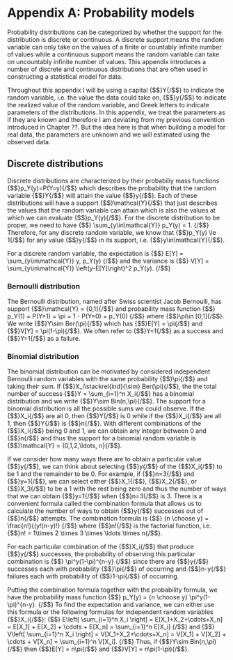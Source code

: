 # Appendix A: Probability models

Probability distributions can be categorized by whether the support for the distribution is discrete or continuous. 
A discrete support means the random variable can only take on the values of a finite or countably infinite number of values while a continuous support means the random variable can take on uncountably infinite number of values.
This appendix introduces a number of discrete and continuous distributions that are often used in constructing a statistical model for data. 

Throughout this appendix I will be using a capital {$$}Y{/$$} to indicate the random variable, i.e. the value the data could take on, {$$}y{/$$} to indicate the realized value of the random variable, and Greek letters to indicate parameters of the distributions. 
In this appendix, we treat the parameters as if they are known and therefore I am deviating from my previous convention introduced in Chapter ??. 
But the idea here is that when building a model for real data, the parameters are unknown and we will estimated using the observed data. 

## Discrete distributions

Discrete distributions are characterized by their probabiliy mass functions {$$}p_Y(y)=P(Y=y){/$$} which describes the probability that the random variable {$$}Y{/$$} will attain the value {$$}y{/$$}. 
Each of these distributions will have a support {$$}\mathcal{Y}{/$$} that just describes the values that the random variable can attain which is also the values at which we can evaluate {$$}p_Y(y){/$$}. 
For the discrete distribution to be proper, we need to have 
{$$}
\sum_{y\in\mathcal{Y}} p_Y(y) = 1.
{/$$}
Therefore, for any discrete random variable, we know that {$$}p_Y(y) \le 1{/$$} for any value {$$}y{/$$} in its support, i.e. {$$}y\in\mathcal{Y}{/$$}.

For a discrete random variable, the expectation is
{$$}
E[Y] = \sum_{y\in\mathcal{Y}} y\, p_Y(y)
{/$$}
and the variance is 
{$$}
V[Y] = \sum_{y\in\mathcal{Y}} \left(y-E[Y]\right)^2 p_Y(y).
{/$$}



### Bernoulli distribution

The Bernoulli distribution, named after Swiss scientist Jacob Bernoulli, has support {$$}\mathcal{Y} = \{0,1\}{/$$} and probability mass function 
{$$}
p_Y(1) = P(Y=1) = \pi = 1 - P(Y=0) = p_Y(0)
{/$$}
where {$$}\pi\in \[0,1\]{/$$}.
We write {$$}Y\sim Ber(\pi){/$$} which has {$$}E[Y] = \pi{/$$} and {$$}V[Y] = \pi(1-\pi){/$$}. We often refer to {$$}Y=1{/$$} as a success and {$$}Y=1{/$$} as a failure. 

### Binomial distribution

The binomial distribution can be motivated by considered independent Bernoulli random variables with the same probability {$$}\pi{/$$} and taking their sum.
If {$$}X_i\stackrel{ind}{\sim} Ber(\pi){/$$}, the the total number of success {$$}Y = \sum_{i=1}^n X_i{/$$} has a binomial distribution and we write {$$}Y\sim Bin(n,\pi){/$$}. 
The support for a binomial distribution is all the possible sums we could observe. 
If the {$$}X_i{/$$} are all 0, then {$$}Y{/$$} is 0 while if the {$$}X_i{/$$} are all 1, then {$$}Y{/$$} is {$$}n{/$$}. 
With different combinations of the {$$}X_i{/$$} being 0 and 1, we can obtain any integer between 0 and {$$}n{/$$} and thus the  support for a binomial random variable is {$$}\mathcal{Y} = \{0,1,2,\ldots, n\}{/$$}.

If we consider how many ways there are to obtain a particular value {$$}y{/$$}, we can think about selecting {$$}y{/$$} of the {$$}X_i{/$$} to be 1 and the remainder to be 0. 
For example, if {$$}n=3{/$$} and {$$}y=1{/$$}, we can select either {$$}X_1{/$$}, {$$}X_2{/$$}, or {$$}X_3{/$$} to be a 1 with the rest being zero and thus the number of ways that we can obtain {$$}y=1{/$$} when {$$}n=3{/$$} is 3. 
There is a convenient formula called the combination formula that allows us to calculate the number of ways to obtain {$$}y{/$$} successes out of {$$}n{/$$} attempts. 
The combination formula is
{$$}
{n \choose y} = \frac{n!}{(y!(n-y)!}
{/$$} 
where {$$}n!{/$$} is the factorial function, i.e. {$$}n! = 1\times 2 \times 3 \times \ldots \times n{/$$}. 

For each particular combination of the {$$}X_i{/$$} that produce {$$}y{/$$} successes, the probability of observing this particular combination is 
{$$}
\pi^y(1-\pi)^{n-y}
{/$$}
since there are {$$}y{/$$} successes each with probability {$$}\pi{/$$} of occurring and {$$}n-y{/$$} failures each with probability of {$$}1-\pi{/$$} of occurring. 

Putting the combination formula together with the probability formula, we have the probability mass function
{$$}
p_Y(y) = {n \choose y} \pi^y(1-\pi)^{n-y}.
{/$$}
To find the expectation and variance, we can either use this formula or the following formulas for independent random variables {$$}X_i{/$$}:
{$$} 
E\left[ \sum_{i=1}^n X_i \right] = E[X_1+X_2+\cdots+X_n] = E[X_1] + E[X_2] + \cdots + E[X_n] = \sum_{i=1}^n E[X_i]
{/$$}
and 
{$$} 
V\left[ \sum_{i=1}^n X_i \right] = V[X_1+X_2+\cdots+X_n] = V[X_1] + V[X_2] + \cdots + V[X_n] = \sum_{i=1}^n V[X_i].
{/$$}
Thus, if {$$}Y\sim Bin(n,\pi){/$$} then {$$}E[Y] = n\pi{/$$} and {$$}V[Y] = n\pi(1-\pi){/$$}.


